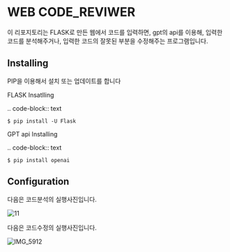 WEB CODE_REVIWER
=====

이 리포지토리는 FLASK로 만든 웹에서 코드를 입력하면, gpt의 api를 이용해, 입력한 코드를 분석해주거나,
입력한 코드의 잘못된 부분을 수정해주는 프로그램입니다.


Installing
----------
PIP을 이용해서 설치 또는 업데이트를 합니다

FLASK Insatlling

.. code-block:: text

    $ pip install -U Flask

GPT api Installing

.. code-block:: text

    $ pip install openai

Configuration
------------

다음은 코드분석의 실행사진입니다.

![11](https://github.com/alstlr1234/flask/assets/129020671/9fc30977-9ced-4fb5-9cc9-b38779ea6270)

다음은 코드수정의 실행사진입니다.

![IMG_5912](https://github.com/alstlr1234/flask/assets/129020671/f396eff5-01f2-4b25-bbf2-b6011b731e6c)
